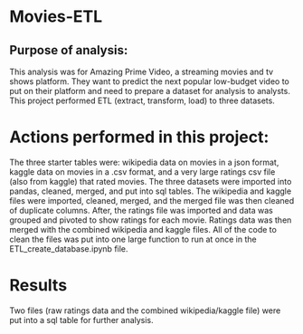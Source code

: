 # Movies-ETL

## Purpose of analysis: 

This analysis was for Amazing Prime Video, a streaming movies and tv shows platform. They want to predict the next popular low-budget video to put on their platform and need to prepare a dataset for analysis to analysts. This project performed ETL (extract, transform, load) to three datasets. 

# Actions performed in this project: 

The three starter tables were: wikipedia data on movies in a json format, kaggle data on movies in a .csv format, and a very large ratings csv file (also from kaggle) that rated movies. The three datasets were imported into pandas, cleaned, merged, and put into sql tables. The wikipedia and kaggle files were imported, cleaned, merged, and the merged file was then cleaned of duplicate columns. After, the ratings file was imported and data was grouped and pivoted to show ratings for each movie. Ratings data was then merged with the combined wikipedia and kaggle files. All of the code to clean the files was put into one large function to run at once in the ETL_create_database.ipynb file. 

# Results

Two files (raw ratings data and the combined wikipedia/kaggle file) were put into a sql table for further analysis. 